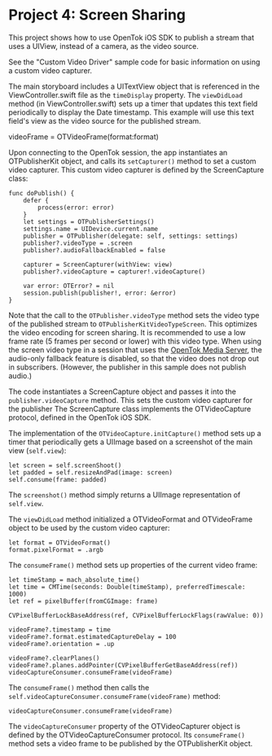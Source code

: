 Project 4: Screen Sharing
=========================

This project shows how to use OpenTok iOS SDK to publish a stream that uses a
UIView, instead of a camera, as the video source.

See the "Custom Video Driver" sample code for basic information on using a
custom video capturer.

The main storyboard includes a UITextView object that is referenced in the
ViewController.swift file as the `timeDisplay` property. The `viewDidLoad` method
(in  ViewController.swift) sets up a timer that updates this text field periodically
to display the Date timestamp. This example will use this text field's view as
the video source for the published stream.

videoFrame = OTVideoFrame(format:format)


Upon connecting to the OpenTok session, the app instantiates an OTPublisherKit
object, and calls its `setCapturer()` method to set a custom video capturer.
This custom video capturer is defined by the ScreenCapture class:

    func doPublish() {
        defer {
            process(error: error)
        }
        let settings = OTPublisherSettings()
        settings.name = UIDevice.current.name
        publisher = OTPublisher(delegate: self, settings: settings)
        publisher?.videoType = .screen
        publisher?.audioFallbackEnabled = false
        
        capturer = ScreenCapturer(withView: view)
        publisher?.videoCapture = capturer!.videoCapture()
        
        var error: OTError? = nil
        session.publish(publisher!, error: &error)
    }

Note that the call to the `OTPublisher.videoType` method sets the
video type of the published stream to `OTPublisherKitVideoTypeScreen`. This
optimizes the video encoding for screen sharing. It is recommended to use a low
frame rate (5 frames per second or lower) with this video type. When using the
screen video type in a session that uses the [OpenTok Media
Server](https://tokbox.com/opentok/tutorials/create-session/#media-mode), the
audio-only fallback feature is disabled, so that the video does not drop out in
subscribers. (However, the publisher in this sample does not publish audio.)

The code instantiates a ScreenCapture object and passes it into the
`publisher.videoCapture` method. This sets the custom video capturer for
the publisher The ScreenCapture class implements the OTVideoCapture protocol,
defined in the OpenTok iOS SDK.

The implementation of the `OTVideoCapture.initCapture()` method sets up a timer
that periodically gets a UIImage based on a screenshot of the main view
(`self.view`):

	let screen = self.screenShoot()
	let padded = self.resizeAndPad(image: screen)
	self.consume(frame: padded)

The `screenshot()` method simply returns a UIImage representation of
`self.view`.

The `viewDidLoad` method initialized a OTVideoFormat and OTVideoFrame object to
be used by the custom video capturer:

    let format = OTVideoFormat()
    format.pixelFormat = .argb

The `consumeFrame()` method sets up properties of the current video frame:

	let timeStamp = mach_absolute_time()
	let time = CMTime(seconds: Double(timeStamp), preferredTimescale: 1000)
	let ref = pixelBuffer(fromCGImage: frame)
        
	CVPixelBufferLockBaseAddress(ref, CVPixelBufferLockFlags(rawValue: 0))
        
	videoFrame?.timestamp = time
	videoFrame?.format.estimatedCaptureDelay = 100
	videoFrame?.orientation = .up
        
	videoFrame?.clearPlanes()
	videoFrame?.planes.addPointer(CVPixelBufferGetBaseAddress(ref))
	videoCaptureConsumer.consumeFrame(videoFrame)

The `consumeFrame()` method then calls the
`self.videoCaptureConsumer.consumeFrame(videoFrame)` method:

    videoCaptureConsumer.consumeFrame(videoFrame)

The `videoCaptureConsumer` property of the OTVideoCapturer object is defined by
the OTVideoCaptureConsumer protocol. Its `consumeFrame()` method sets a video
frame to be published by the OTPublisherKit object.
